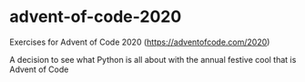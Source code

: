 # advent-of-code-2020
Exercises for Advent of Code 2020 (https://adventofcode.com/2020)

A decision to see what Python is all about with the annual festive cool that is Advent of Code
